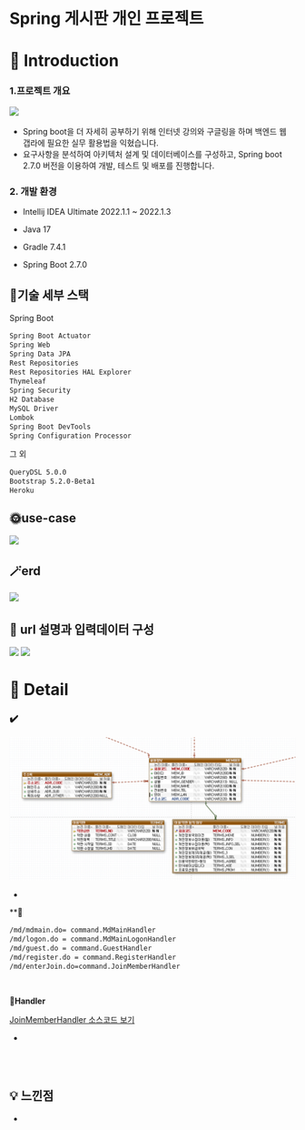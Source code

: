 # Spring 게시판 개인 프로젝트 



# 📖 Introduction

### 1.프로젝트 개요 

<img src="https://github.com/Jim3-4/fastcampus-projectboard/blob/main/fastcampus-project-board/document/%EB%A9%94%EC%9D%B8%EC%9D%B4%EB%AF%B8%EC%A7%80.jpg">

- Spring boot을 더 자세히 공부하기 위해 인터넷 강의와 구글링을 하며 백엔드 웹 갭라에 필요한 실무 활용법을 익혔습니다. 
- 요구사항을 분석하여 아키텍처 설계 및 데이터베이스를 구성하고, Spring boot 2.7.0 버전을 이용하여 개발, 테스트 및 배포를 진행합니다. 



### 2. 개발 환경

- Intellij IDEA Ultimate 2022.1.1 ~ 2022.1.3

- Java 17

- Gradle 7.4.1

- Spring Boot 2.7.0

  

## 📃기술 세부 스택  

Spring Boot

```
Spring Boot Actuator
Spring Web
Spring Data JPA
Rest Repositories
Rest Repositories HAL Explorer
Thymeleaf
Spring Security
H2 Database
MySQL Driver
Lombok
Spring Boot DevTools
Spring Configuration Processor
```

그 외

```
QueryDSL 5.0.0
Bootstrap 5.2.0-Beta1
Heroku
```





## 🌞use-case

<img src='https://github.com/Jim3-4/fastcampus-projectboard/blob/main/document/use-case.svg'>



## 🪄erd

<img src='https://github.com/Jim3-4/fastcampus-projectboard/blob/main/document/project-board-erd.svg'>





## 🧲 url 설명과 입력데이터 구성 

<img src="https://github.com/Jim3-4/fastcampus-projectboard/blob/main/fastcampus-project-board/document/url%EC%84%A4%EB%AA%85.jpg">



<img src="https://github.com/Jim3-4/fastcampus-projectboard/blob/main/fastcampus-project-board/document/url%EC%9E%85%EB%A0%A5%EB%8D%B0%EC%9D%B4%ED%84%B0%EA%B5%AC%EC%84%B1.jpg">

<br>

# 🔎 Detail



### ✔️



<img src="https://github.com/Jim3-4/JSP_Project/blob/main/img/%ED%9A%8C%EC%9B%90%EA%B0%80%EC%9E%85.png">

- 


 **📌

```
/md/mdmain.do= command.MdMainHandler
/md/logon.do = command.MdMainLogonHandler
/md/guest.do = command.GuestHandler
/md/register.do = command.RegisterHandler
/md/enterJoin.do=command.JoinMemberHandler
```

<br>

**📌Handler** 

  <a href="https://github.com/Jim3-4/JSP_Project/blob/main/mcNew/src/main/java/command/JoinMemberHandler.java">JoinMemberHandler 소스코드 보기</a>

- 




<br><br>

## 💡 느낀점



- 
